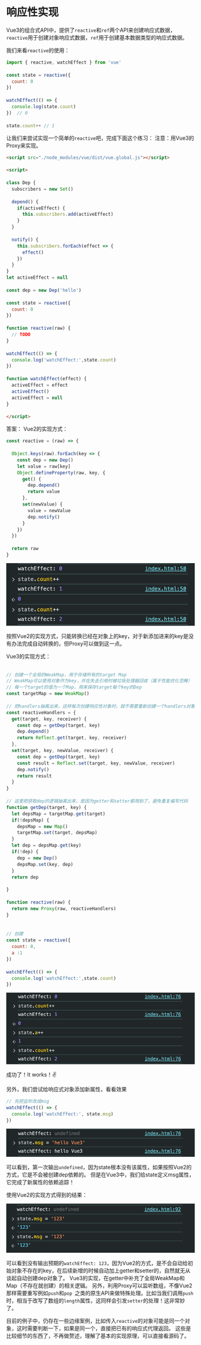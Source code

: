 # 响应性实现

Vue3的组合式API中，提供了`reactive`和`ref`两个API来创建响应式数据，`reactive`用于创建对象响应式数据，`ref`用于创建基本数据类型的响应式数据。

我们来看`reactive`的使用：
```js
import { reactive, watchEffect } from 'vue'

const state = reactive({
  count: 0
})

watchEffect(() => {
  console.log(state.count)
})  // 0

state.count++ // 1

```
让我们来尝试实现一个简单的`reactive`吧，完成下面这个练习：
注意：用Vue3的Proxy来实现。
```html
<script src="./node_modules/vue/dist/vue.global.js"></script>

<script>

class Dep {
  subscribers = new Set()

  depend() {
    if(activeEffect) {
      this.subscribers.add(activeEffect)
    }
  }

  notify() {
    this.subscribers.forEach(effect => {
      effect()
    })
  }
}
let activeEffect = null

const dep = new Dep('hello')

const state = reactive({
  count: 0
})

function reactive(raw) {
  // TODO
}

watchEffect(() => {
  console.log('watchEffect:',state.count)
})

function watchEffect(effect) {
  activeEffect = effect
  activeEffect()
  activeEffect = null
}

</script>
```
答案：
Vue2的实现方式：
```js
const reactive = (raw) => {

  Object.keys(raw).forEach(key => {
  	const dep = new Dep()
    let value = raw[key]
    Object.defineProperty(raw, key, {
      get() {
        dep.depend()
        return value
      },
      set(newValue) {
        value = newValue
        dep.notify()
      }
    })
  })
  
  return raw
}
```
<img src="./markdown_assets/image-20250622002736970.png" alt="image-20250622002736970" style="zoom:67%;" />

按照Vue2的实现方式，只能转换已经在对象上的key，对于新添加进来的key是没有办法完成自动转换的，但Proxy可以做到这一点。

Vue3的实现方式：
```js

// 创建一个全局的WeakMap，用于存储所有的target Map
// WeakMap可以使用对象作为key，并在失去引用时被垃圾处理器回收（属于性能优化范畴）
// 每一个target的值为一个Map，用来保存target每个key的Dep
const targetMap = new WeakMap()

// 把handlers抽离出来，这样每次创建响应性对象时，就不需要重新创建一个handlers对象了
const reactiveHandlers = {
  get(target, key, receiver) {
    const dep = getDep(target, key)
    dep.depend()
    return Reflect.get(target, key, receiver)
  },
  set(target, key, newValue, receiver) {
    const dep = getDep(target, key)
    const result = Reflect.set(target, key, newValue, receiver)
    dep.notify()
    return result
  }
}

// 这里把获取dep的逻辑抽离出来，是因为getter和setter都用到了，避免重复编写代码
function getDep(target, key) {
  let depsMap = targetMap.get(target)
  if(!depsMap) {
    depsMap = new Map()
    targetMap.set(target, depsMap)
  }
  let dep = depsMap.get(key)
  if(!dep) {
    dep = new Dep()
    depsMap.set(key, dep)
  }
  return dep

}

function reactive(raw) {
  return new Proxy(raw, reactiveHandlers)
}


// 创建
const state = reactive({
  count: 0,
  a :1
})

watchEffect(() => {
  console.log('watchEffect:',state.count)
})

```

<img src="./markdown_assets/image-20250622011014159.png" alt="image-20250622011014159" style="zoom:67%;" />

成功了！It works！✌️

另外，我们尝试给响应式对象添加新属性，看看效果
```js
// 先把监听改成msg
watchEffect(() => {
  console.log('watchEffect:', state.msg)
})
```

<img src="./markdown_assets/image-20250622011258651.png" alt="image-20250622011258651" style="zoom:67%;" />

可以看到，第一次输出`undefined`，因为state根本没有该属性，如果按照Vue2的方式，它是不会被创建dep依赖的。
但是在Vue3中，我们给state定义msg属性，它完成了新属性的依赖追踪！

使用Vue2的实现方式得到的结果：

![image-20250622011542203](./markdown_assets/image-20250622011542203.png)

可以看到没有输出预期的`watchEffect: 123`，因为Vue2的方式，是不会自动给初始对象不存在的key，在后续新增的时候自动加上getter和setter的，自然就无从谈起自动创建dep对象了。
Vue3的实现，在getter中补充了全局WeakMap和Map（不存在就创建）的相关逻辑。
另外，利用Proxy可以监听数组，不像Vue2那样需要重写例如`push`和`pop `之类的原生API来做特殊处理。比如当我们调用`push`时，相当于改写了数组的`length`属性，这同样会引发`setter`的处理！这非常妙了。

目前的例子中，仍存在一些边缘案例，比如传入`reactive`的对象可能是同一个对象，这时需要判断一下，如果是同一个，直接把已有的响应式代理返回。
这些是比较细节的东西了，不再做赘述，理解了基本的实现原理，可以直接看源码了。
